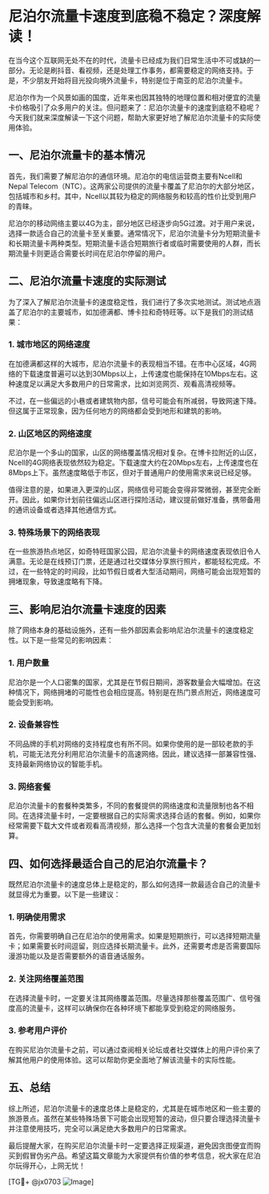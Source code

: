 # 尼泊尔流量卡速度到底稳不稳定？深度解读！

在当今这个互联网无处不在的时代，流量卡已经成为我们日常生活中不可或缺的一部分。无论是刷抖音、看视频，还是处理工作事务，都需要稳定的网络支持。于是，不少朋友开始将目光投向境外流量卡，特别是位于南亚的尼泊尔流量卡。

尼泊尔作为一个风景如画的国度，近年来也因其独特的地理位置和相对便宜的流量卡价格吸引了众多用户的关注。但问题来了：尼泊尔流量卡的速度到底稳不稳呢？今天我们就来深度解读一下这个问题，帮助大家更好地了解尼泊尔流量卡的实际使用体验。

## 一、尼泊尔流量卡的基本情况

首先，我们需要了解尼泊尔的通信环境。尼泊尔的电信运营商主要有Ncell和Nepal Telecom（NTC）。这两家公司提供的流量卡覆盖了尼泊尔的大部分地区，包括城市和乡村。其中，Ncell以其较为稳定的网络服务和较高的性价比受到用户的青睐。

尼泊尔的移动网络主要以4G为主，部分地区已经逐步向5G过渡。对于用户来说，选择一款适合自己的流量卡至关重要。通常情况下，尼泊尔流量卡分为短期流量卡和长期流量卡两种类型。短期流量卡适合短期旅行者或临时需要使用的人群，而长期流量卡则更适合需要长时间在尼泊尔停留的用户。

## 二、尼泊尔流量卡速度的实际测试

为了深入了解尼泊尔流量卡的速度稳定性，我们进行了多次实地测试。测试地点涵盖了尼泊尔的主要城市，如加德满都、博卡拉和奇特旺等。以下是我们的测试结果：

### 1. 城市地区的网络速度

在加德满都这样的大城市，尼泊尔流量卡的表现相当不错。在市中心区域，4G网络的下载速度普遍可以达到30Mbps以上，上传速度也能保持在10Mbps左右。这种速度足以满足大多数用户的日常需求，比如浏览网页、观看高清视频等。

不过，在一些偏远的小巷或者建筑物内部，信号可能会有所减弱，导致网速下降。但这属于正常现象，因为任何地方的网络都会受到地形和建筑的影响。

### 2. 山区地区的网络速度

尼泊尔是一个多山的国家，山区的网络覆盖情况相对复杂。在博卡拉附近的山区，Ncell的4G网络表现依然较为稳定。下载速度大约在20Mbps左右，上传速度也在8Mbps上下。虽然速度略低于市区，但对于普通用户的使用需求来说已经足够。

值得注意的是，如果进入更深的山区，网络信号可能会变得非常微弱，甚至完全断开。因此，如果你计划前往偏远山区进行探险活动，建议提前做好准备，携带备用的通讯设备或者选择其他通信方式。

### 3. 特殊场景下的网络表现

在一些旅游热点地区，如奇特旺国家公园，尼泊尔流量卡的网络速度表现依旧令人满意。无论是在线预订门票，还是通过社交媒体分享旅行照片，都能轻松完成。不过，在一些特定的时间段，比如节假日或者大型活动期间，网络可能会出现短暂的拥堵现象，导致速度略有下降。

## 三、影响尼泊尔流量卡速度的因素

除了网络本身的基础设施外，还有一些外部因素会影响尼泊尔流量卡的速度稳定性。以下是一些常见的影响因素：

### 1. 用户数量

尼泊尔是一个人口密集的国家，尤其是在节假日期间，游客数量会大幅增加。在这种情况下，网络拥堵的可能性也会相应提高。特别是在热门景点附近，网络速度可能会受到影响。

### 2. 设备兼容性

不同品牌的手机对网络的支持程度也有所不同。如果你使用的是一部较老款的手机，可能无法充分利用尼泊尔流量卡的高速网络。因此，建议选择一部兼容性强、支持最新网络协议的智能手机。

### 3. 网络套餐

尼泊尔流量卡的套餐种类繁多，不同的套餐提供的网络速度和流量限制也各不相同。在选择流量卡时，一定要根据自己的实际需求选择合适的套餐。例如，如果你经常需要下载大文件或者观看高清视频，那么选择一个包含大流量的套餐会更加划算。

## 四、如何选择最适合自己的尼泊尔流量卡？

既然尼泊尔流量卡的速度总体上是稳定的，那么如何选择一款最适合自己的流量卡就显得尤为重要。以下是一些建议：

### 1. 明确使用需求

首先，你需要明确自己在尼泊尔的使用需求。如果是短期旅行，可以选择短期流量卡；如果需要长时间逗留，则应选择长期流量卡。此外，还需要考虑是否需要国际漫游功能以及是否需要额外的语音通话服务。

### 2. 关注网络覆盖范围

在选择流量卡时，一定要关注其网络覆盖范围。尽量选择那些覆盖范围广、信号强度高的流量卡，这样可以确保你在各种环境下都能享受到稳定的网络服务。

### 3. 参考用户评价

在购买尼泊尔流量卡之前，可以通过查阅相关论坛或者社交媒体上的用户评价来了解其他用户的使用体验。这可以帮助你更全面地了解该流量卡的实际性能。

## 五、总结

综上所述，尼泊尔流量卡的速度总体上是稳定的，尤其是在城市地区和一些主要的旅游景点。虽然在某些特殊场景下可能会出现短暂的波动，但只要合理选择流量卡并注意使用技巧，完全可以满足绝大多数用户的日常需求。

最后提醒大家，在购买尼泊尔流量卡时一定要选择正规渠道，避免因贪图便宜而购买到假冒伪劣产品。希望这篇文章能为大家提供有价值的参考信息，祝大家在尼泊尔玩得开心，上网无忧！

[TG💪+ @jx0703 ![Image](https://github.com/user-attachments/assets/dbca1d08-cadb-493c-b0ec-ad6f7a83f270)]